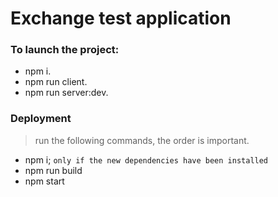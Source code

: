 # Exchange test application

### To launch the project:
- npm i.
- npm run client.
- npm run server:dev.

### Deployment
> run the following commands, the order is important.

- npm i; `only if the new dependencies have been installed`
- npm run build
- npm start